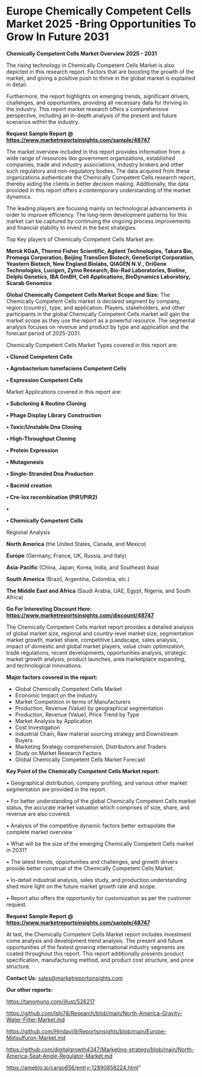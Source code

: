 # Europe Chemically Competent Cells Market 2025 -Bring Opportunities To Grow In Future 2031

<Strong> Chemically Competent Cells Market Overview 2025 - 2031</strong>

The rising technology in Chemically Competent Cells Market is also depicted in this research report. Factors that are boosting the growth of the market, and giving a positive push to thrive in the global market is explained in detail.

Furthermore, the report highlights on emerging trends, significant drivers, challenges, and opportunities, providing all necessary data for thriving in the industry. This report market research offers a comprehensive perspective, including an in-depth analysis of the present and future scenarios within the industry.

<strong>Request Sample Report @ <a href=https://www.marketreportsinsights.com/sample/48747>https://www.marketreportsinsights.com/sample/48747</a></strong>

The market overview included in this report provides information from a wide range of resources like government organizations, established companies, trade and industry associations, industry brokers and other such regulatory and non-regulatory bodies. The data acquired from these organizations authenticate the Chemically Competent Cells research report, thereby aiding the clients in better decision making. Additionally, the data provided in this report offers a contemporary understanding of the market dynamics.

The leading players are focusing mainly on technological advancements in order to improve efficiency. The long-term development patterns for this market can be captured by continuing the ongoing process improvements and financial stability to invest in the best strategies.

Top Key players of Chemically Competent Cells Market are:

<strong>Merck KGaA, Thermo Fisher Scientific, Agilent Technologies, Takara Bio, Promega Corporation, Beijing TransGen Biotech, GeneScript Corporation, Yeastern Biotech, New England Biolabs, QIAGEN N.V., OriGene Technologies, Lucigen, Zymo Research, Bio-Rad Laboratories, Bioline, Delphi Genetics, IBA GmBH, Cell Applications, BioDynamics Laboratory, Scarab Genomics</strong>

<strong><b>Global Chemically Competent Cells Market Scope and Size:</b></strong>
The Chemically Competent Cells market is declared segment by company, region (country), type, and application. Players, stakeholders, and other participants in the global Chemically Competent Cells market will gain the market scope as they use the report as a powerful resource. The segmental analysis focuses on revenue and product by type and application and the forecast period of 2025-2031.

Chemically Competent Cells Market Types covered in this report are:

<strong>•  Cloned Competent Cells

•  Agrobacterium tumefaciens Competent Cells

•  Expression Competent Cells</strong>

Market Applications covered in this report are:

<strong>•  Subcloning & Routine Cloning

•  Phage Display Library Construction

•  Toxic/Unstable Dna Cloning

•  High-Throughput Cloning

•  Protein Expression

•  Mutagenesis

•  Single-Stranded Dna Production

•  Bacmid creation

•  Cre-lox recombination (PIR1/PIR2)

•  

•  Chemically Competent Cells</strong> 

Regional Analysis

<strong>North America</strong> (the United States, Canada, and Mexico)

<strong>Europe</strong> (Germany, France, UK, Russia, and Italy)

<strong>Asia-Pacific</strong> (China, Japan, Korea, India, and Southeast Asia)

<strong>South America</strong> (Brazil, Argentina, Colombia, etc.)

<strong>The Middle East and Africa</strong> (Saudi Arabia, UAE, Egypt, Nigeria, and South Africa)

<strong>Go For Interesting Discount Here: <a href=https://www.marketreportsinsights.com/discount/48747>https://www.marketreportsinsights.com/discount/48747</a></strong>

The Chemically Competent Cells market report provides a detailed analysis of global market size, regional and country-level market size, segmentation market growth, market share, competitive Landscape, sales analysis, impact of domestic and global market players, value chain optimization, trade regulations, recent developments, opportunities analysis, strategic market growth analysis, product launches, area marketplace expanding, and technological innovations.

<strong><b>Major factors covered in the report:</b></strong>
<ul>
  <li>Global Chemically Competent Cells Market </li>
  <li>Economic Impact on the Industry</li>
  <li>Market Competition in terms of Manufacturers</li>
  <li>Production, Revenue (Value) by geographical segmentation</li>
  <li>Production, Revenue (Value), Price Trend by Type</li>
  <li>Market Analysis by Application</li>
  <li>Cost Investigation</li>
  <li>Industrial Chain, Raw material sourcing strategy and Downstream Buyers</li>
  <li>Marketing Strategy comprehension, Distributors and Traders</li>
  <li>Study on Market Research Factors</li>
  <li>Global Chemically Competent Cells Market Forecast</li>
</ul>

<strong><b>Key Point of the Chemically Competent Cells Market report:</b></strong>

• Geographical distribution, company profiling, and various other market segmentation are provided in the report.

• For better understanding of the global Chemically Competent Cells market status, the accurate market valuation which comprises of size, share, and revenue are also covered.

• Analysis of the competitive dynamic factors better extrapolate the complete market overview

• What will be the size of the emerging Chemically Competent Cells market in 2031?

• The latest trends, opportunities and challenges, and growth drivers provide better construal of the Chemically Competent Cells Market.

• In-detail industrial analysis, sales study, and production understanding shed more light on the future market growth rate and scope.

• Report also offers the opportunity for customization as per the customer request.

<strong>Request Sample Report @ <a href=https://www.marketreportsinsights.com/sample/48747>https://www.marketreportsinsights.com/sample/48747</a></strong>

At last, the Chemically Competent Cells Market report includes investment come analysis and development trend analysis. The present and future opportunities of the fastest growing international industry segments are coated throughout this report. This report additionally presents product specification, manufacturing method, and product cost structure, and price structure.

<strong>Contact Us:</strong>
sales@marketreportsinsights.com

<strong>Our other reports:</strong>

<a href=https://tanomuno.com/illust/526217>https://tanomuno.com/illust/526217</a>

<a href=https://github.com/Ishi78/Research/blob/main/North-America-Gravity-Water-Filter-Market.md>https://github.com/Ishi78/Research/blob/main/North-America-Gravity-Water-Filter-Market.md</a>

<a href=https://github.com/Hindavii9/Reportsinsights/blob/main/Europe-Metsulfuron-Market.md>https://github.com/Hindavii9/Reportsinsights/blob/main/Europe-Metsulfuron-Market.md</a>

<a href=https://github.com/digitalgrowth4347/Marketing-strategy/blob/main/North-America-Seat-Angle-Regulator-Market.md>https://github.com/digitalgrowth4347/Marketing-strategy/blob/main/North-America-Seat-Angle-Regulator-Market.md</a>

<a href=https://ameblo.jp/cargo656/entry-12890858224.html>https://ameblo.jp/cargo656/entry-12890858224.html</a>"
